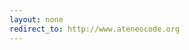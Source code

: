 ```yaml
---
layout: none
redirect_to: http://www.ateneocode.org
---
```

<!-- <iframe src="http://www.ateneocode.org"
frameborder="0" scrolling="yes" height="100%"  width="100%" align="right" style="margin:0">
 -->
